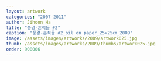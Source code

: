 ```yaml
---
layout: artwork
categories: "2007-2011"
author: Jihoon Ha
title: "풍경-흔적들 #2"
caption: "풍경-흔적들 #2_oil on paper_25×25㎝_2009"
image: /assets/images/artworks/2009/artwork025.jpg
thumb: /assets/images/artworks/2009/thumbs/artwork025.jpg
order: 908006
---
```

